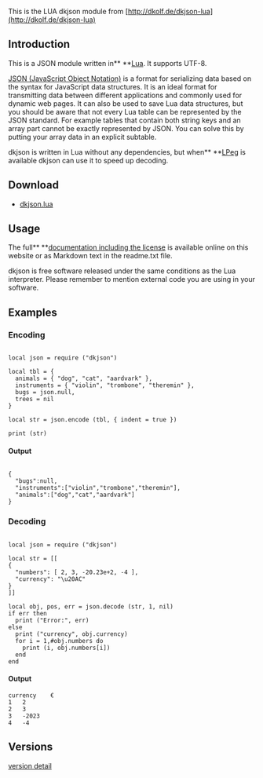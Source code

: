 This is the LUA dkjson module from [http://dkolf.de/dkjson-lua](http://dkolf.de/dkjson-lua)


## Introduction

This is a JSON module written in** **[Lua](http://www.lua.org/). It supports UTF-8.

[JSON (JavaScript Object Notation)](http://www.json.org/) is a format for serializing data based on the syntax for JavaScript data structures. It is an ideal format for transmitting data between different applications and commonly used for dynamic web pages. It can also be used to save Lua data structures, but you should be aware that not every Lua table can be represented by the JSON standard. For example tables that contain both string keys and an array part cannot be exactly represented by JSON. You can solve this by putting your array data in an explicit subtable.

dkjson is written in Lua without any dependencies, but when** **[LPeg](http://www.inf.puc-rio.br/~roberto/lpeg/) is available dkjson can use it to speed up decoding.

## Download

* [dkjson.lua](http://dkolf.de/dkjson-lua/dkjson-2.8.lua)

## Usage

The full** **[documentation including the license](http://dkolf.de/dkjson-lua/documentation) is available online on this website or as Markdown text in the readme.txt file.

dkjson is free software released under the same conditions as the Lua interpreter. Please remember to mention external code you are using in your software.

## Examples

### Encoding

```

local json = require ("dkjson")

local tbl = {
  animals = { "dog", "cat", "aardvark" },
  instruments = { "violin", "trombone", "theremin" },
  bugs = json.null,
  trees = nil
}

local str = json.encode (tbl, { indent = true })

print (str)
```

#### Output

```

{
  "bugs":null,
  "instruments":["violin","trombone","theremin"],
  "animals":["dog","cat","aardvark"]
}
```

### Decoding

```

local json = require ("dkjson")

local str = [[
{
  "numbers": [ 2, 3, -20.23e+2, -4 ],
  "currency": "\u20AC"
}
]]

local obj, pos, err = json.decode (str, 1, nil)
if err then
  print ("Error:", err)
else
  print ("currency", obj.currency)
  for i = 1,#obj.numbers do
    print (i, obj.numbers[i])
  end
end

```

#### Output

```
currency	€
1	2
2	3
3	-2023
4	-4
```


## Versions

[version detail](http://dkolf.de/dkjson-lua/readme-2.8.txt)
